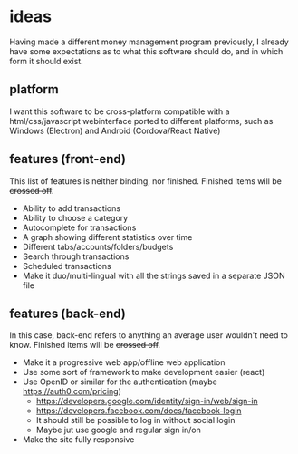 # ideas
Having made a different money management program previously, I already have some
expectations as to what this software should do, and in which form it should
exist.

## platform
I want this software to be cross-platform compatible with a html/css/javascript
webinterface ported to different platforms, such as Windows (Electron) and
Android (Cordova/React Native)

## features (front-end)
This list of features is neither binding, nor finished. Finished items will be
~~crossed off~~.
* Ability to add transactions
* Ability to choose a category
* Autocomplete for transactions
* A graph showing different statistics over time
* Different tabs/accounts/folders/budgets
* Search through transactions
* Scheduled transactions
* Make it duo/multi-lingual with all the strings saved in a separate JSON file

## features (back-end)
In this case, back-end refers to anything an average user wouldn't need to
know. Finished items will be ~~crossed off~~.
* Make it a progressive web app/offline web application
* Use some sort of framework to make development easier (react)
* Use OpenID or similar for the authentication
(maybe https://auth0.com/pricing)
	* https://developers.google.com/identity/sign-in/web/sign-in
	* https://developers.facebook.com/docs/facebook-login
	* It should still be possible to log in without social login
	* Maybe jut use google and regular sign in/on
* Make the site fully responsive
